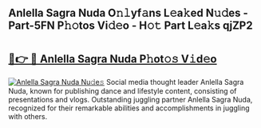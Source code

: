 ## Anlella Sagra Nuda O𝚗𝚕yf𝚊ns L𝚎a𝚔ed N𝚞𝚍es - Part-5FN P𝚑𝚘tos Vi𝚍𝚎o - H𝚘𝚝 Part L𝚎a𝚔s qjZP2

# <h2><a href="http://kf31gye.oniu.top/?m=Anlella+Sagra+Nuda">🔗👉 🔴 Anlella Sagra Nuda P𝚑ot𝚘𝚜 V𝚒d𝚎o</a></h2>

[![Anlella Sagra Nuda Nu𝚍e𝚜](https://i.imgur.com/0qMVB7G.gif)](http://kf31gye.oniu.top/?m=Anlella+Sagra+Nuda)
Social media thought leader Anlella Sagra Nuda, known for publishing dance and lifestyle content, consisting of presentations and vlogs. Outstanding juggling partner Anlella Sagra Nuda, recognized for their remarkable abilities and accomplishments in juggling with others.  
